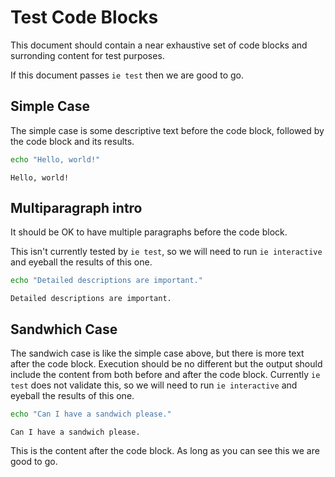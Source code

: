 # Test Code Blocks

This document should contain a near exhaustive set of code blocks and surronding content for test purposes.

If this document passes `ie test` then we are good to go.

## Simple Case

The simple case is some descriptive text before the code block, followed by the code block and its results.

```bash
echo "Hello, world!"
```

<!-- expected_similarity=1.0 -->

```text
Hello, world!
```

## Multiparagraph intro

It should be OK to have multiple paragraphs before the code block.

This isn't currently tested by `ie test`, so we will need to run `ie interactive` and eyeball the results of this one.

```bash
echo "Detailed descriptions are important."
```

<!-- expected_similarity=1.0 -->

```text
Detailed descriptions are important.
```

## Sandwhich Case

The sandwich case is like the simple case above, but there is more text after the code block. Execution should be no different but the output should include the content from both before and after the code block. Currently `ie test` does not validate this, so we will need to run `ie interactive` and eyeball the results of this one.

```bash
echo "Can I have a sandwich please."
```

<!-- expected_similarity=1.0 -->

```text
Can I have a sandwich please.
```

This is the content after the code block. As long as you can see this we are good to go.
